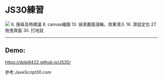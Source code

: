 # JS30練習
![](https://i.postimg.cc/7hTRfxW5/JS30.png)
6. 搜尋及時建議
8. canvas繪圖
13. 偵測畫面滾輪，效果滑入
16. 滑鼠定位
27. 拖曳頁面
30. 打地鼠

---
## Demo: 
https://dobi8422.github.io/JS30/

參考:JaveScript30.com
